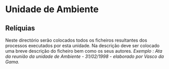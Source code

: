 # Unidade de Ambiente 
## Relíquias
Neste directório serão colocados todos os ficheiros resultantes dos processos executados por esta unidade.
Na descrição deve ser colocado uma breve descrição do ficheiro bem como os seus autores.
 *Exemplo : Ata da reunião da unidade de Ambiente - 31/02/1998 - elaborado por Vasco da Gama.*

